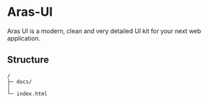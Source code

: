 # Aras-UI

Aras UI is a modern, clean and very detailed UI kit for your next web application.

## Structure

```
/
├─ docs/
│
└─ index.html
```
